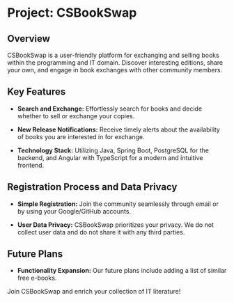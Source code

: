 # Project: CSBookSwap

## Overview

CSBookSwap is a user-friendly platform for exchanging and selling books within the programming and IT domain. Discover interesting editions, share your own, and engage in book exchanges with other community members.

## Key Features

- **Search and Exchange:** Effortlessly search for books and decide whether to sell or exchange your copies.

- **New Release Notifications:** Receive timely alerts about the availability of books you are interested in for exchange.

- **Technology Stack:** Utilizing Java, Spring Boot, PostgreSQL for the backend, and Angular with TypeScript for a modern and intuitive frontend.

## Registration Process and Data Privacy

- **Simple Registration:** Join the community seamlessly through email or by using your Google/GitHub accounts.

- **User Data Privacy:** CSBookSwap prioritizes your privacy. We do not collect user data and do not share it with any third parties.

## Future Plans

- **Functionality Expansion:** Our future plans include adding a list of similar free e-books.

Join CSBookSwap and enrich your collection of IT literature!
